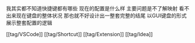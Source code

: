 我其实都不知道快捷键都有哪些 现在的配置是什么样 主要问题是不了解映射 看不出来现在键盘的整体状况 那也就不好设计出一整套完整的结尾 以GUI键盘的形式展示整套配置的逻辑

[[tag/VSCode]] [[tag/Shortcut]] [[tag/Extension]] [[tag/Idea]]